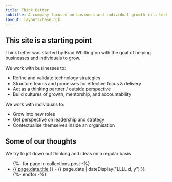 ```yaml
---
title: Think Better
subtitle: A company focused on business and individual growth in a technological world.
layout: layouts/base.njk
---
```



## This site is a starting point

Think better was started by Brad Whittington with the goal of helping businesses and individuals to grow. 

We work with businesses to:

- Refine and validate technology strategies
- Structure teams and processes for effective focus & delivery
- Act as a thinking partner / outside perspective
- Build cultures of growth, mentorship, and accountability

We work with individuals to:

- Grow into new roles
- Get perspective on leadership and strategy
- Contextualise themselves inside an organisation

## Some of our thoughts

We try to jot down out thinking and ideas on a regular basis

<ul class="listing">
{%- for page in collections.post -%}
  <li>
    <a href="{{ page.url }}">{{ page.data.title }}</a> -
    <time datetime="{{ page.date }}">{{ page.date | dateDisplay("LLLL d, y") }}</time>
  </li>
{%- endfor -%}
</ul>

